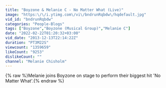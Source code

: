 ```yaml
---
title: "Boyzone & Melanie C - No Matter What (Live)"
image: "https:\/\/i.ytimg.com\/vi\/bndrunRqbdw\/hqdefault.jpg"
vid_id: "bndrunRqbdw"
categories: "People-Blogs"
tags: ["Boyzone","Boyzone (Musical Group)","Melanie C"]
date: "2022-02-22T01:20:32+03:00"
vid_date: "2013-12-13T22:14:22Z"
duration: "PT3M22S"
viewcount: "1359659"
likeCount: "9253"
dislikeCount: ""
channel: "Melanie Chisholm"
---
```

{% raw %}Melanie joins Boyzone on stage to perform their biggest hit 'No Matter What'.{% endraw %}
